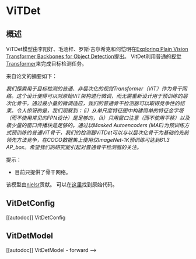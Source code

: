 <!--
版权所有2023年 HuggingFace团队。保留所有权利。

根据Apache许可证第2版（“许可证”），除非符合许可证的要求，
否则您不得使用此文件。您可以在以下网址获取许可证的副本：

http://www.apache.org/licenses/LICENSE-2.0

除非适用法律要求或书面同意，根据许可证分发的软件是基于“按原样”的基础
，不附带任何明示或暗示的保证或条件。有关许可证的具体规定
语种，请参见许可证。-->
<!--版权声明-->

# ViTDet

## 概述

ViTDet模型由李阳好、毛涵梓、罗斯·吉尔希克和何恺明在[Exploring Plain Vision Transformer Backbones for Object Detection](https://arxiv.org/abs/2203.16527)提出。
VitDet利用普通的[视觉Transformer](vit)来完成目标检测任务。

来自论文的摘要如下：

*我们探索用于目标检测的普通、非层次化的视觉Transformer（ViT）作为骨干网络。这个设计使得可以对原始ViT架构进行微调，而无需重新设计用于预训练的层次化骨干。通过最小量的微调适应，我们的普通骨干检测器可以取得竞争性的结果。令人惊讶的是，我们观察到：（i）从单尺度特征图中构建简单的特征金字塔（而不使用常见的FPN设计）是足够的，（ii）只用窗口注意（而不使用平移）以及极少量的窗口传播块是足够的。通过以Masked Autoencoders (MAE)为预训练方式预训练的普通ViT骨干，我们的检测器ViTDet可以与以层次化骨干为基础的先前领先方法竞争，在COCO数据集上使用仅ImageNet-1K预训练可达到61.3 AP_box。希望我们的研究能引起对普通骨干检测器的关注。*

提示：

- 目前只提供了骨干网络。

该模型由[nielsr](https://huggingface.co/nielsr)贡献。
可以在[这里](https://github.com/facebookresearch/detectron2/tree/main/projects/ViTDet)找到原始代码。


## VitDetConfig

[[autodoc]] VitDetConfig

## VitDetModel

[[autodoc]] VitDetModel
    - forward
-->